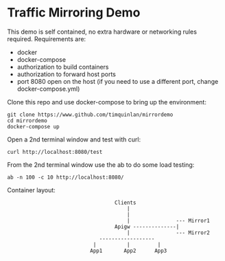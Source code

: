 # Traffic Mirroring Demo

This demo is self contained, no extra hardware or networking rules required. Requirements are:
* docker
* docker-compose
* authorization to build containers
* authorization to forward host ports
* port 8080 open on the host (if you need to use a different port, change docker-compose.yml)

Clone this repo and use docker-compose to bring up the environment:

    git clone https://www.github.com/timquinlan/mirrordemo
    cd mirrordemo
    docker-compose up

Open a 2nd terminal window and test with curl:

    curl http://localhost:8080/test

From the 2nd terminal window use the ab to do some load testing:

    ab -n 100 -c 10 http://localhost:8080/
    
Container layout:

                                       Clients
                                           |
                                           |
                                           |               --- Mirror1
                                       Apigw --------------|
                                           |               --- Mirror2
                                  ------------------
                                |          |         |                            
                               App1       App2      App3                  
